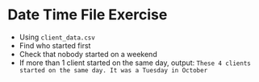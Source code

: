 # Date Time File Exercise

- Using `client_data.csv`
- Find who started first
- Check that nobody started on a weekend
- If more than 1 client started on the same day, output:
  `These 4 clients started on the same day. It was a Tuesday in October`
